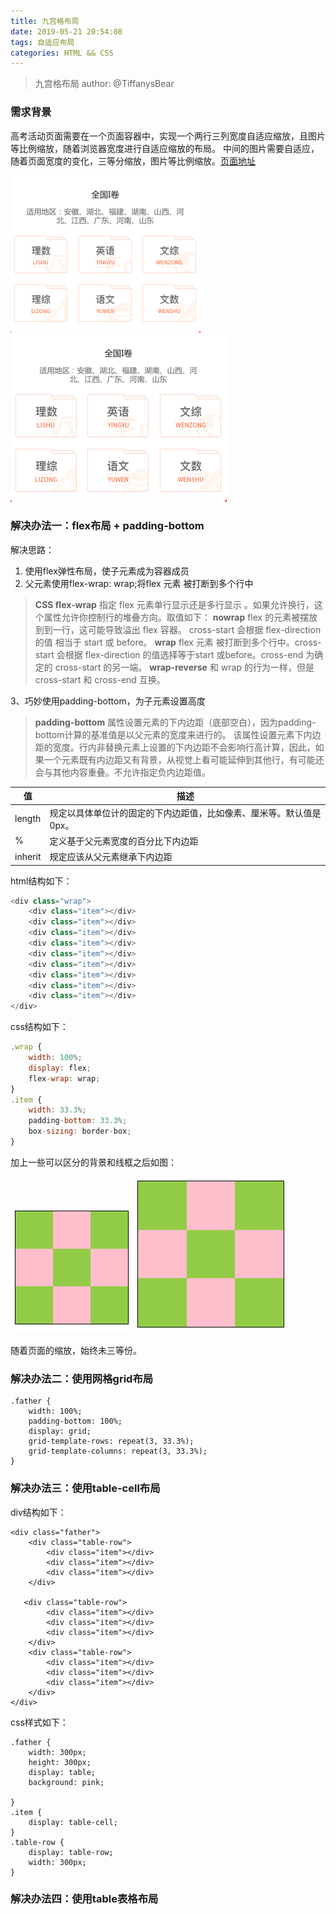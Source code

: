 ```yaml
---
title: 九宫格布局
date: 2019-05-21 20:54:08
tags: 自适应布局
categories: HTML && CSS
---
```

> 九宫格布局
> author: @TiffanysBear

### 需求背景
高考活动页面需要在一个页面容器中，实现一个两行三列宽度自适应缩放，且图片等比例缩放，随着浏览器宽度进行自适应缩放的布局。
中间的图片需要自适应，随着页面宽度的变化，三等分缩放，图片等比例缩放。[页面地址](https://tiku.baidu.com/topic/gaokao2019/zhenti)


<!-- more -->

![GitHub](https://github.com/Tiffanysbear/accumulation/raw/master/image/jing-1.png "GitHub,Social Coding")
![GitHub](https://github.com/Tiffanysbear/accumulation/raw/master/image/jing-2.png "GitHub,Social Coding")


### 解决办法一：flex布局 + padding-bottom
解决思路：
1. 使用flex弹性布局，使子元素成为容器成员
2. 父元素使用flex-wrap: wrap;将flex 元素 被打断到多个行中


> **CSS flex-wrap** 指定 flex 元素单行显示还是多行显示 。如果允许换行，这个属性允许你控制行的堆叠方向。取值如下：
> **nowrap**
flex 的元素被摆放到到一行，这可能导致溢出 flex 容器。 cross-start  会根据 flex-direction 的值 相当于 start 或 before。
**wrap**
flex 元素 被打断到多个行中。cross-start 会根据 flex-direction 的值选择等于start 或before。cross-end 为确定的 cross-start 的另一端。
**wrap-reverse**
和 wrap 的行为一样，但是 cross-start 和 cross-end 互换。



3、巧妙使用padding-bottom，为子元素设置高度

> **padding-bottom** 属性设置元素的下内边距（底部空白），因为padding-bottom计算的基准值是以父元素的宽度来进行的。
> 该属性设置元素下内边距的宽度。行内非替换元素上设置的下内边距不会影响行高计算，因此，如果一个元素既有内边距又有背景，从视觉上看可能延伸到其他行，有可能还会与其他内容重叠。不允许指定负内边距值。
>  
值 | 描述
---- | ---
length | 规定以具体单位计的固定的下内边距值，比如像素、厘米等。默认值是 0px。
% | 定义基于父元素宽度的百分比下内边距
inherit|规定应该从父元素继承下内边距

html结构如下：

```javascript
<div class="wrap">
    <div class="item"></div>
    <div class="item"></div>
    <div class="item"></div>
    <div class="item"></div>
    <div class="item"></div>
    <div class="item"></div>
    <div class="item"></div>
    <div class="item"></div>
    <div class="item"></div>
</div>

```

css结构如下：

```javascript
.wrap {
    width: 100%;
    display: flex;
    flex-wrap: wrap;
}
.item {
    width: 33.3%;
    padding-bottom: 33.3%;
    box-sizing: border-box;
}

```

加上一些可以区分的背景和线框之后如图：

![GitHub](https://github.com/Tiffanysbear/accumulation/raw/master/image/jing-3.png "GitHub,Social Coding")
![GitHub](https://github.com/Tiffanysbear/accumulation/raw/master/image/jing-4.png "GitHub,Social Coding")

随着页面的缩放，始终未三等份。


### 解决办法二：使用网格grid布局

```
.father {
    width: 100%;
    padding-bottom: 100%;
    display: grid;
    grid-template-rows: repeat(3, 33.3%);
    grid-template-columns: repeat(3, 33.3%);
}

```


### 解决办法三：使用table-cell布局

div结构如下：

```
<div class="father">
    <div class="table-row">
        <div class="item"></div>
        <div class="item"></div>
        <div class="item"></div>
    </div>
    
   <div class="table-row">
        <div class="item"></div>
        <div class="item"></div>
        <div class="item"></div>
    </div>
    <div class="table-row">
        <div class="item"></div>
        <div class="item"></div>
        <div class="item"></div>
    </div>
</div>

```

css样式如下：

```
.father {
    width: 300px;
    height: 300px;
    display: table;
    background: pink;

}
.item {
    display: table-cell;
}
.table-row {
    display: table-row;
    width: 300px;
}

```

### 解决办法四：使用table表格布局





